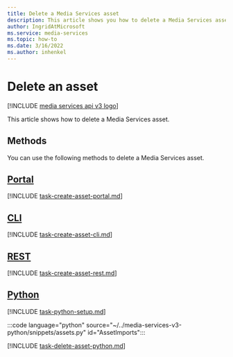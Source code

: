```yaml
---
title: Delete a Media Services asset
description: This article shows you how to delete a Media Services asset.
author: IngridAtMicrosoft
ms.service: media-services
ms.topic: how-to
ms.date: 3/16/2022
ms.author: inhenkel
---
```


# Delete an asset

[!INCLUDE [media services api v3 logo](./includes/v3-hr.md)]

This article shows how to delete a Media Services asset.

## Methods

You can use the following methods to delete a Media Services asset.

## [Portal](#tab/portal/)

[!INCLUDE [task-create-asset-portal.md](./includes/task-delete-asset-portal.md)]

## [CLI](#tab/cli/)

[!INCLUDE [task-create-asset-cli.md](./includes/task-delete-asset-cli.md)]

## [REST](#tab/rest/)

[!INCLUDE [task-create-asset-rest.md](./includes/task-delete-asset-rest.md)]

## [Python](#tab/python/)

[!INCLUDE [task-python-setup.md](./includes/task-python-setup.md)]

:::code language="python" source="~/../media-services-v3-python/snippets/assets.py" id="AssetImports":::

[!INCLUDE [task-delete-asset-python.md](./includes/task-delete-asset-python.md)]
